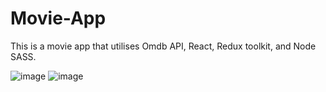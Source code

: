 # Movie-App

This is a movie app that utilises Omdb API, React, Redux toolkit, and Node SASS.

![image](https://user-images.githubusercontent.com/55165286/220815151-45b0f135-3e44-45f6-85d4-d24e9fd7fc60.png)
![image](https://user-images.githubusercontent.com/55165286/220815214-77647423-b395-46c2-b437-47f5394b4051.png)
